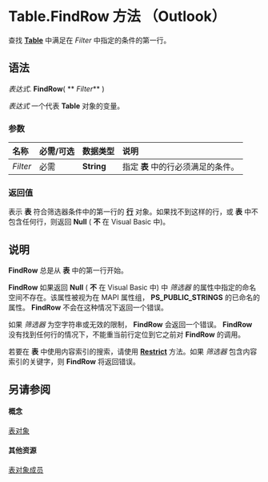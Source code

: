 
# Table.FindRow 方法 （Outlook）

查找  **[Table](0affaafd-93fe-227a-acee-e09a86cadc20.md)** 中满足在 _Filter_ 中指定的条件的第一行。


## 语法

 _表达式_. **FindRow**( ** _Filter_** )

 _表达式_ 一个代表 **Table** 对象的变量。


### 参数



|**名称**|**必需/可选**|**数据类型**|**说明**|
|:-----|:-----|:-----|:-----|
| _Filter_|必需|**String**|指定 **表** 中的行必须满足的条件。|

### 返回值

表示 **表** 符合筛选器条件中的第一行的 **[行](06db3fa4-1649-48bf-3b86-ffdf99a47305.md)** 对象。如果找不到这样的行，或 **表** 中不包含任何行，则返回 **Null** ( **不** 在 Visual Basic 中)。


## 说明

 **FindRow** 总是从 **表** 中的第一行开始。

 **FindRow** 如果返回 **Null** ( **不** 在 Visual Basic 中) 中 _筛选器_ 的属性中指定的命名空间不存在。该属性被视为在 MAPI 属性组， **PS_PUBLIC_STRINGS** 的已命名的属性。 **FindRow** 不会在这种情况下返回一个错误。

如果 _筛选器_ 为空字符串或无效的限制， **FindRow** 会返回一个错误。 **FindRow** 没有找到任何行的情况下，不能重当前行定位到它之前对 **FindRow** 的调用。

若要在 **表** 中使用内容索引的搜索，请使用 **[Restrict](ecdd30f6-e12c-8025-3ded-592d2fad2bb8.md)** 方法。如果 _筛选器_ 包含内容索引的关键字，则 **FindRow** 将返回错误。


## 另请参阅


#### 概念


[表对象](0affaafd-93fe-227a-acee-e09a86cadc20.md)
#### 其他资源


[表对象成员](bd9db35d-0738-22cf-a936-425d5a0ead87.md)